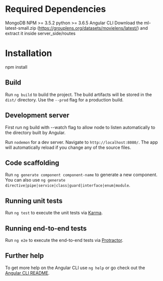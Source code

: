 # Required Dependencies 

MongoDB
NPM >= 3.5.2
python >= 3.6.5
Angular CLI
Download the ml-latest-small.zip (https://grouplens.org/datasets/movielens/latest/) and extract it inside server_side/routes

# Installation

npm install 

## Build

Run `ng build` to build the project. The build artifacts will be stored in the `dist/` directory. Use the `--prod` flag for a production build.

## Development server

First run ng build with --watch flag to allow node to listen automatically to the directory built by Angular.

Run `nodemon` for a dev server. Navigate to `http://localhost:8080/`. The app will automatically reload if you change any of the source files.

## Code scaffolding

Run `ng generate component component-name` to generate a new component. You can also use `ng generate directive|pipe|service|class|guard|interface|enum|module`.

## Running unit tests

Run `ng test` to execute the unit tests via [Karma](https://karma-runner.github.io).

## Running end-to-end tests

Run `ng e2e` to execute the end-to-end tests via [Protractor](http://www.protractortest.org/).

## Further help

To get more help on the Angular CLI use `ng help` or go check out the [Angular CLI README](https://github.com/angular/angular-cli/blob/master/README.md).
